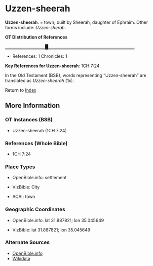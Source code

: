 # Uzzen-sheerah
**Uzzen-sheerah**. 
= town; built by Sheerah, daughter of Ephraim. 
Other forms include: 
*Uzzen-sherah*. 


**OT Distribution of References**

▁▁▁▁▁▁▁▁▁▁▁▁█▁▁▁▁▁▁▁▁▁▁▁▁▁▁▁▁▁▁▁▁▁▁▁▁▁▁
* References: 1 Chronicles: 1



**Key References for Uzzen-sheerah**: 
1CH 7:24. 


In the Old Testament (BSB), words representing “Uzzen-sheerah” are translated as 
*Uzzen-sheerah* (1x). 




Return to [Index](00-Index.md)

## More Information

### OT Instances (BSB)

* Uzzen-sheerah (1CH 7:24)



### References (Whole Bible)

* 1CH 7:24


### Place Types

* OpenBible.info: settlement

* VizBible: City

* ACAI: town



### Geographic Coordinates

* OpenBible.info: lat 31.887821; lon 35.045649

* VizBible: lat 31.887821; lon 35.045649



### Alternate Sources

* [OpenBible.info](https://www.openbible.info/geo/ancient/a57ea5f)
* [Wikidata](http://www.wikidata.org/entity/Q7905271)



